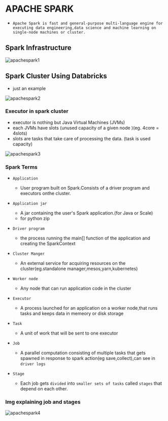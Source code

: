 # APACHE SPARK
- `Apache Spark is fast and general-purpose multi-language engine for executing data engineering,data science and machine learning on single-node machines or cluster.`

## Spark Infrastructure
![apachespark1](https://github.com/anupmaharzn/Data-Engineering-Tools-Technologies/assets/34486226/3a5c0466-2adb-4df2-a4a4-5c9e7b778f64)


## Spark Cluster Using Databricks

- just an example
  
![apachespark2](https://github.com/anupmaharzn/Data-Engineering-Tools-Technologies/assets/34486226/e573528c-53dd-460d-a328-628fbfcd1ed0)

### Executor in spark cluster

- executor is nothing but Java Virtual Machines (JVMs)
- each JVMs have slots (unused capacity of a given node )(eg. 4core = 4slots)
- slots are tasks that take care of processing the data. (task is used capacity)

![apachespark3](https://github.com/anupmaharzn/Data-Engineering-Tools-Technologies/assets/34486226/9837147d-8e6a-4685-92bc-9f7a427b838b)


### Spark Terms

- `Application`
    - User program built on Spark.Consists of a driver program and executors onthe cluster.
- `Application jar`
    - A jar containing the user's Spark application.(for Java or Scale)
    - for python zip
- `Driver program`
    - the process running the main[] function of the application and creating the SparkContext

- `Cluster Manger`
    - An external service for acquiring resources on the cluster(eg.standalone manager,mesos,yarn,kubernetes)

- `Worker node`
    - Any node that can run application code in the cluster
- `Executor`
    - A process launched for an application on a worker node,that runs tasks and keeps data in memeory or disk storage

- `Task`
    - A unit of work that will be sent to one executor

- `Job`
    - A parallel computation consisting of multiple tasks that gets spawned in response to spark action(eg save,collect),can see in `driver logs`

- `Stage`
    - Each job gets `divided` into `smaller sets of tasks` called `stages` that depend on each other.

### Img explaining job and stages

![apachespark4](https://github.com/anupmaharzn/Data-Engineering-Tools-Technologies/assets/34486226/2c78b37c-73d4-4de8-84a2-c834b0389156)
